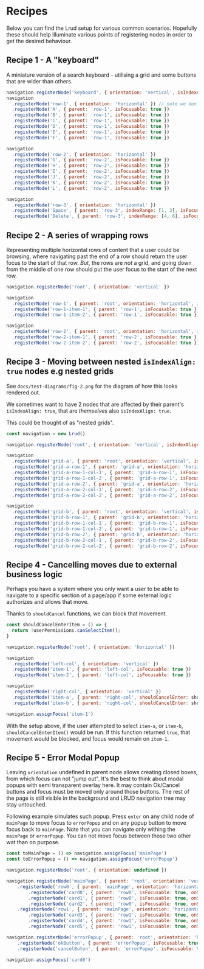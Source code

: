 # Recipes

Below you can find the Lrud setup for various common scenarios. Hopefully these should help illuminate various points of registering nodes in order to get the desired behaviour.

## Recipe 1 - A "keyboard"

A miniature version of a search keyboard - utilising a grid and some buttons that are wider than others.

```js
navigation.registerNode('keyboard', { orientation: 'vertical', isIndexAlign: true })
navigation
  .registerNode('row-1', { orientation: 'horizontal' }) // note we don't explicitly set the parent - so Lrud assumes the root node
  .registerNode('A', { parent: 'row-1', isFocusable: true })
  .registerNode('B', { parent: 'row-1', isFocusable: true })
  .registerNode('C', { parent: 'row-1', isFocusable: true })
  .registerNode('D', { parent: 'row-1', isFocusable: true })
  .registerNode('E', { parent: 'row-1', isFocusable: true })
  .registerNode('F', { parent: 'row-1', isFocusable: true })

navigation
  .registerNode('row-2', { orientation: 'horizontal' })
  .registerNode('G', { parent: 'row-2', isFocusable: true })
  .registerNode('H', { parent: 'row-2', isFocusable: true })
  .registerNode('I', { parent: 'row-2', isFocusable: true })
  .registerNode('J', { parent: 'row-2', isFocusable: true })
  .registerNode('K', { parent: 'row-2', isFocusable: true })
  .registerNode('L', { parent: 'row-2', isFocusable: true })

navigation
  .registerNode('row-3', { orientation: 'horizontal' })
  .registerNode('Space', { parent: 'row-3', indexRange: [1, 3], isFocusable: true })    // these buttons are wider, so are given index ranges
  .registerNode('Delete', { parent: 'row-3', indexRange: [4, 6], isFocusable: true })   // these buttons are wider, so are given index ranges
```

## Recipe 2 - A series of wrapping rows

Representing multiple horizontal rows of content that a user could be browsing, where navigating past the end of a row should return the user focus to the start of that row. _But_, the rows are _not_ a grid, and going down from the middle of one row should put the user focus to the start of the next row.

```js
navigation.registerNode('root', { orientation: 'vertical' })

navigation
  .registerNode('row-1', { parent: 'root', orientation: 'horizontal', isWrapping: true })
  .registerNode('row-1-item-1', { parent: 'row-1', isFocusable: true })
  .registerNode('row-1-item-2', { parent: 'row-1', isFocusable: true })

navigation
  .registerNode('row-2', { parent: 'root', orientation: 'horizontal', isWrapping: true })
  .registerNode('row-2-item-1', { parent: 'row-2', isFocusable: true })
  .registerNode('row-2-item-2', { parent: 'row-2', isFocusable: true })
```

## Recipe 3 - Moving between nested `isIndexAlign: true` nodes e.g nested grids

See `docs/test-diagrams/fig-2.png` for the diagram of how this looks rendered out.

We sometimes want to have 2 nodes that are affected by their parent's `isIndexAlign: true`, that are _themselves_ also `isIndexAlign: true`.

This could be thought of as "nested grids".

```js
const navigation = new Lrud()

navigation.registerNode('root', { orientation: 'vertical', isIndexAlign: true })

navigation
  .registerNode('grid-a', { parent: 'root', orientation: 'vertical', isIndexAlign: true })
  .registerNode('grid-a-row-1', { parent: 'grid-a', orientation: 'horizontal' })
  .registerNode('grid-a-row-1-col-1', { parent: 'grid-a-row-1', isFocusable: true })
  .registerNode('grid-a-row-1-col-2', { parent: 'grid-a-row-1', isFocusable: true })
  .registerNode('grid-a-row-2', { parent: 'grid-a', orientation: 'horizontal' })
  .registerNode('grid-a-row-2-col-1', { parent: 'grid-a-row-2', isFocusable: true })
  .registerNode('grid-a-row-2-col-2', { parent: 'grid-a-row-2', isFocusable: true })

navigation
  .registerNode('grid-b', { parent: 'root', orientation: 'vertical', isIndexAlign: true })
  .registerNode('grid-b-row-1', { parent: 'grid-b', orientation: 'horizontal' })
  .registerNode('grid-b-row-1-col-1', { parent: 'grid-b-row-1', isFocusable: true })
  .registerNode('grid-b-row-1-col-2', { parent: 'grid-b-row-1', isFocusable: true })
  .registerNode('grid-b-row-2', { parent: 'grid-b', orientation: 'horizontal' })
  .registerNode('grid-b-row-2-col-1', { parent: 'grid-b-row-2', isFocusable: true })
  .registerNode('grid-b-row-2-col-2', { parent: 'grid-b-row-2', isFocusable: true })
```

## Recipe 4 - Cancelling moves due to external business logic

Perhaps you have a system where you only want a user to be able to navigate to a specific section of a page/app if some external logic authorizes and allows that move.

Thanks to `shouldCancel` functions, we can block that movement.

```js
const shouldCancelEnterItem = () => {
  return !userPermissions.canSelectItem();
}

navigation.registerNode('root', { orientation: 'horizontal' })

navigation
  .registerNode('left-col', { orientation: 'vertical' })
  .registerNode('item-1', { parent: 'left-col', isFocusable: true })
  .registerNode('item-2', { parent: 'left-col', isFocusable: true })

navigation
  .registerNode('right-col', { orientation: 'vertical' })
  .registerNode('item-a', { parent: 'right-col', shouldCancelEnter: shouldCancelEnterItem, isFocusable: true })
  .registerNode('item-b', { parent: 'right-col', shouldCancelEnter: shouldCancelEnterItem, isFocusable: true })

navigation.assignFocus('item-1')
```

With the setup above, if the user attempted to select `item-a`, or `item-b`, `shouldCancelEnterItem()` would be run. If this function returned `true`, that movement would be blocked, and focus would remain on `item-1`.

## Recipe 5 - Error Modal Popup

Leaving `orientation` undefined in parent node allows creating closed boxes, from which focus can not "jump out". It's the best to think about modal popups with semi transparent overlay here. It may contain Ok/Cancel buttons and focus must be moved only around those buttons. The rest of the page is still visible in the background and LRUD navigation tree may stay untouched.

Following example simulates such popup. Press `enter` on any child node of `mainPage` to move focus to `errorPopup` and on any popup button to move focus back to `mainPage`. Note that you can navigate only withing the `mainPage` or `errorPopup`. You can not move focus between those two other wat than on purpose.

```js
const toMainPage = () => navigation.assignFocus('mainPage')
const toErrorPopup = () => navigation.assignFocus('errorPopup')

navigation.registerNode('root', { orientation: undefined })

navigation.registerNode('mainPage', { parent: 'root', orientation: 'vertical', isIndexAlign: true })
    .registerNode('row0', { parent: 'mainPage', orientation: 'horizontal' })
        .registerNode('card0', { parent: 'row0', isFocusable: true, onSelect: toErrorPopup })
        .registerNode('card1', { parent: 'row0', isFocusable: true, onSelect: toErrorPopup })
        .registerNode('card2', { parent: 'row0', isFocusable: true, onSelect: toErrorPopup })
    .registerNode('row1', { parent: 'mainPage', orientation: 'horizontal' })
        .registerNode('card3', { parent: 'row1', isFocusable: true, onSelect: toErrorPopup })
        .registerNode('card4', { parent: 'row1', isFocusable: true, onSelect: toErrorPopup })
        .registerNode('card5', { parent: 'row1', isFocusable: true, onSelect: toErrorPopup })

navigation.registerNode('errorPopup', { parent: 'root', orientation: 'horizontal' })
    .registerNode('okButton', { parent: 'errorPopup', isFocusable: true, onSelect: toMainPage })
    .registerNode('cancelButon', { parent: 'errorPopup', isFocusable: true, onSelect: toMainPage })

navigation.assignFocus('card0')
```
